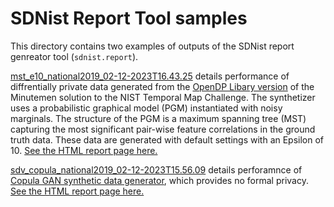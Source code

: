 # SDNist Report Tool samples

This directory contains two examples of outputs of the SDNist report genreator tool (`sdnist.report`).

[mst_e10_national2019_02-12-2023T16.43.25](https://github.com/usnistgov/SDNist/tree/main/sdnist/report/sample-reports/mst_e10_national2019_02-12-2023T16.43.25) details performance of diffrentially private data generated from the [OpenDP Libary version](https://docs.smartnoise.org/synth/synthesizers/mst.html) of the Minutemen solution to the NIST Temporal Map Challenge. The synthetizer uses a probabilistic graphical model (PGM) instantiated with noisy marginals. The structure of the PGM is a maximum spanning tree (MST) capturing the most significant pair-wise feature correlations in the ground truth data. These data are generated with default settings with an Epsilon of 10. [See the HTML report page here.](https://github.com/usnistgov/SDNist/tree/main/sdnist/report/sample-reports/mst_e10_national2019_02-12-2023T16.43.25)

[sdv_copula_national2019_02-12-2023T15.56.09](https://github.com/usnistgov/SDNist/tree/main/sdnist/report/sample-reports/sdv_copula_national2019_02-12-2023T15.56.09) details perforamnce of [Copula GAN synthetic data generator](https://sdv.dev/SDV/), which provides no formal privacy. [See the HTML report page here.](https://github.com/usnistgov/SDNist/blob/main/sdnist/report/sample-reports/sdv_copula_national2019_02-12-2023T15.56.09/report.html)